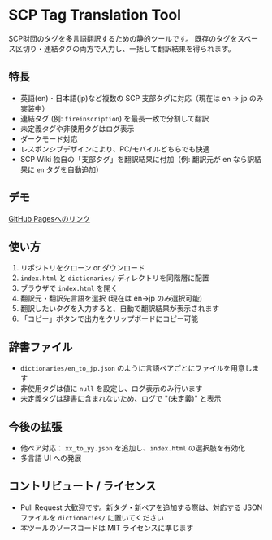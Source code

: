 # SCP Tag Translation Tool

SCP財団のタグを多言語翻訳するための静的ツールです。
既存のタグをスペース区切り・連結タグの両方で入力し、一括して翻訳結果を得られます。

## 特長

- 英語(en)・日本語(jp)など複数の SCP 支部タグに対応（現在は en → jp のみ実装中）
- 連結タグ (例: `fireinscription`) を最長一致で分割して翻訳
- 未定義タグや非使用タグはログ表示
- ダークモード対応
- レスポンシブデザインにより、PC/モバイルどちらでも快適
- SCP Wiki 独自の「支部タグ」を翻訳結果に付加（例: 翻訳元が en なら訳結果に `en` タグを自動追加）

## デモ

[GitHub Pagesへのリンク](https://scp-jp.github.io/scp-tag-translation/index.html)

## 使い方

1. リポジトリをクローン or ダウンロード
2. `index.html` と `dictionaries/` ディレクトリを同階層に配置
3. ブラウザで `index.html` を開く
4. 翻訳元・翻訳先言語を選択 (現在は en→jp のみ選択可能)
5. 翻訳したいタグを入力すると、自動で翻訳結果が表示されます
6. 「コピー」ボタンで出力をクリップボードにコピー可能

## 辞書ファイル

- `dictionaries/en_to_jp.json` のように言語ペアごとにファイルを用意します
- 非使用タグは値に `null` を設定し、ログ表示のみ行います
- 未定義タグは辞書に含まれないため、ログで "(未定義)" と表示

## 今後の拡張

- 他ペア対応： `xx_to_yy.json` を追加し、`index.html` の選択肢を有効化
- 多言語 UI への発展

## コントリビュート / ライセンス

- Pull Request 大歓迎です。新タグ・新ペアを追加する際は、対応する JSON ファイルを `dictionaries/` に置いてください
- 本ツールのソースコードは MIT ライセンスに準じます
